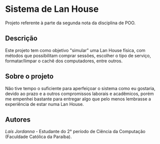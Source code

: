 # Sistema de Lan House
Projeto referente à parte da segunda nota da disciplina de POO.
## Descrição
Este projeto tem como objetivo "simular" uma Lan House física, com métodos que possibilitam comprar sessões, escolher o tipo de serviço, formatar/limpar o cachê dos computadores, entre outros.
## Sobre o projeto
Não tive tempo o suficiente para aperfeiçoar o sistema como eu gostaria, devido ao prazo e a outros compromissos laborais e acadêmicos, porém me empenhei bastante para entregar algo que pelo menos lembrasse a experiência de estar numa Lan House.
## Autores
*Laís Jordanna* - Estudante do 2° período de Ciência da Computação (Faculdade Católica da Paraíba).
